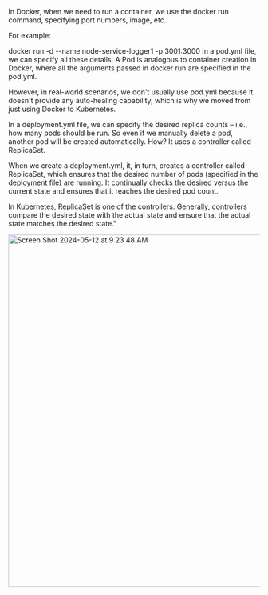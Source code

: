In Docker, when we need to run a container, we use the docker run command, specifying port numbers, image, etc.

For example:

docker run -d --name node-service-logger1 -p 3001:3000
In a pod.yml file, we can specify all these details. A Pod is analogous to container creation in Docker, where all the arguments passed in docker run are specified in the pod.yml.

However, in real-world scenarios, we don't usually use pod.yml because it doesn't provide any auto-healing capability, which is why we moved from just using Docker to Kubernetes.

In a deployment.yml file, we can specify the desired replica counts – i.e., how many pods should be run. So even if we manually delete a pod, another pod will be created automatically. How? It uses a controller called ReplicaSet.

When we create a deployment.yml, it, in turn, creates a controller called ReplicaSet, which ensures that the desired number of pods (specified in the deployment file) are running. It continually checks the desired versus the current state and ensures that it reaches the desired pod count.

In Kubernetes, ReplicaSet is one of the controllers. Generally, controllers compare the desired state with the actual state and ensure that the actual state matches the desired state."

<img width="705" alt="Screen Shot 2024-05-12 at 9 23 48 AM" src="https://github.com/VamsiPothireddy/K8-HandsOn/assets/47288461/63aa722e-565c-400d-a008-ea8bb0d62e2e">



